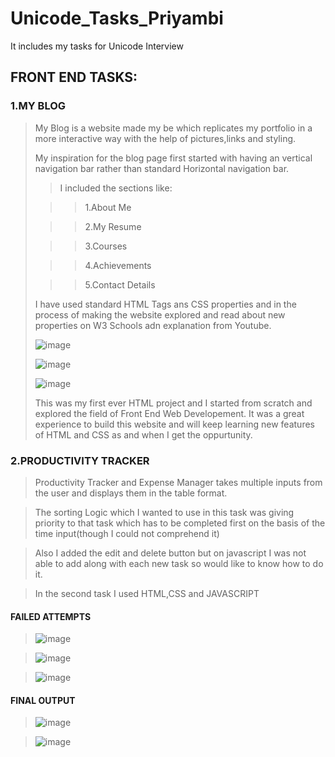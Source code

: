 # Unicode_Tasks_Priyambi

It includes my tasks for Unicode Interview

## FRONT END TASKS:
### 1.MY BLOG
>My Blog is a website made my be which replicates my portfolio in a more interactive way with the help of pictures,links and styling.
>
>My inspiration for the blog page first started with having an vertical navigation bar rather than standard Horizontal navigation bar.
>>I included the sections like:
>
>>>1.About Me
>
>>>2.My Resume
>
>>>3.Courses
>
>>>4.Achievements
>
>>>5.Contact Details
>
>I have used standard  HTML Tags ans CSS properties and in the process of making the website explored and read about new properties on W3 Schools adn explanation from Youtube.
>> 
>![image](https://user-images.githubusercontent.com/79246912/127487247-53875ac4-33b9-4fd5-8cfb-9218088c474a.png)
>
>![image](https://user-images.githubusercontent.com/79246912/127487530-a36246f2-cc1d-4cf1-9736-c1a34476cbd2.png)
>
>![image](https://user-images.githubusercontent.com/79246912/127494415-c4c6fe0f-8864-41a9-912f-2e1be96c9df6.png)
>
>This was my first ever HTML project and I started from scratch and explored the field of Front End Web Developement. It was a great experience to build this website and will keep learning new features of HTML and CSS as and when I get the oppurtunity.

### 2.PRODUCTIVITY TRACKER
>Productivity Tracker and Expense Manager takes multiple inputs from the user and displays them in the table format.

>The sorting Logic which I wanted to use in this task was giving priority to that task which has to be completed first on the basis of the time input(though I could not comprehend it)

>Also I added the edit and delete button but on javascript I was not able to add along with each new task so would like to know how to do it.

>In the second task I used HTML,CSS and JAVASCRIPT 

#### FAILED ATTEMPTS

>![image](https://user-images.githubusercontent.com/79246912/127498676-1a46410c-0fa6-4792-a9f9-90fb424ee241.png)

>![image](https://user-images.githubusercontent.com/79246912/127498938-7d5c1e57-c1ce-420f-8cdc-73f19c0b70a1.png)

>![image](https://user-images.githubusercontent.com/79246912/127499155-f7d5b574-89e2-4b41-85c4-50bd6b2cc472.png)

#### FINAL OUTPUT
>![image](https://user-images.githubusercontent.com/79246912/127499505-6146b6ef-976b-4324-824e-399d9b33d966.png)

>![image](https://user-images.githubusercontent.com/79246912/127499574-70891349-eac8-4f82-b5a6-2be19a15178c.png)



